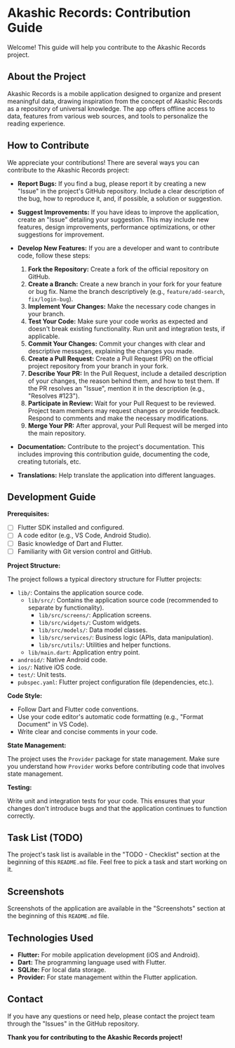 # Akashic Records: Contribution Guide

Welcome! This guide will help you contribute to the Akashic Records project.

## About the Project

Akashic Records is a mobile application designed to organize and present meaningful data, drawing inspiration from the concept of Akashic Records as a repository of universal knowledge. The app offers offline access to data, features from various web sources, and tools to personalize the reading experience.

## How to Contribute

We appreciate your contributions! There are several ways you can contribute to the Akashic Records project:

*   **Report Bugs:** If you find a bug, please report it by creating a new "Issue" in the project's GitHub repository. Include a clear description of the bug, how to reproduce it, and, if possible, a solution or suggestion.

*   **Suggest Improvements:** If you have ideas to improve the application, create an "Issue" detailing your suggestion. This may include new features, design improvements, performance optimizations, or other suggestions for improvement.

*   **Develop New Features:** If you are a developer and want to contribute code, follow these steps:

    1.  **Fork the Repository:** Create a fork of the official repository on GitHub.
    2.  **Create a Branch:** Create a new branch in your fork for your feature or bug fix. Name the branch descriptively (e.g., `feature/add-search`, `fix/login-bug`).
    3.  **Implement Your Changes:** Make the necessary code changes in your branch.
    4.  **Test Your Code:** Make sure your code works as expected and doesn't break existing functionality. Run unit and integration tests, if applicable.
    5.  **Commit Your Changes:** Commit your changes with clear and descriptive messages, explaining the changes you made.
    6.  **Create a Pull Request:** Create a Pull Request (PR) on the official project repository from your branch in your fork.
    7.  **Describe Your PR:** In the Pull Request, include a detailed description of your changes, the reason behind them, and how to test them. If the PR resolves an "Issue", mention it in the description (e.g., "Resolves #123").
    8.  **Participate in Review:** Wait for your Pull Request to be reviewed. Project team members may request changes or provide feedback. Respond to comments and make the necessary modifications.
    9.  **Merge Your PR:** After approval, your Pull Request will be merged into the main repository.

*   **Documentation:** Contribute to the project's documentation. This includes improving this contribution guide, documenting the code, creating tutorials, etc.

*   **Translations:** Help translate the application into different languages.

## Development Guide

**Prerequisites:**

*   [ ] Flutter SDK installed and configured.
*   [ ] A code editor (e.g., VS Code, Android Studio).
*   [ ] Basic knowledge of Dart and Flutter.
*   [ ] Familiarity with Git version control and GitHub.

**Project Structure:**

The project follows a typical directory structure for Flutter projects:

*   `lib/`: Contains the application source code.
    *   `lib/src/`: Contains the application source code (recommended to separate by functionality).
        *   `lib/src/screens/`: Application screens.
        *   `lib/src/widgets/`: Custom widgets.
        *   `lib/src/models/`: Data model classes.
        *   `lib/src/services/`: Business logic (APIs, data manipulation).
        *   `lib/src/utils/`: Utilities and helper functions.
    *   `lib/main.dart`: Application entry point.
*   `android/`: Native Android code.
*   `ios/`: Native iOS code.
*   `test/`: Unit tests.
*   `pubspec.yaml`: Flutter project configuration file (dependencies, etc.).

**Code Style:**

*   Follow Dart and Flutter code conventions.
*   Use your code editor's automatic code formatting (e.g., "Format Document" in VS Code).
*   Write clear and concise comments in your code.

**State Management:**

The project uses the `Provider` package for state management. Make sure you understand how `Provider` works before contributing code that involves state management.

**Testing:**

Write unit and integration tests for your code. This ensures that your changes don't introduce bugs and that the application continues to function correctly.

## Task List (TODO)

The project's task list is available in the "TODO - Checklist" section at the beginning of this `README.md` file. Feel free to pick a task and start working on it.

## Screenshots

Screenshots of the application are available in the "Screenshots" section at the beginning of this `README.md` file.

## Technologies Used

*   **Flutter:** For mobile application development (iOS and Android).
*   **Dart:** The programming language used with Flutter.
*   **SQLite:** For local data storage.
*   **Provider:** For state management within the Flutter application.

## Contact

If you have any questions or need help, please contact the project team through the "Issues" in the GitHub repository.

**Thank you for contributing to the Akashic Records project!**